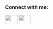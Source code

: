 <h3 align="left">Connect with me:</h3>
<p align="left">
<a href="www.linkedin.com/in/franko-etielly-0959b860" target="blank"><img align="center" src="https://cdn.jsdelivr.net/npm/simple-icons@3.0.1/icons/linkedin.svg" alt="" height="30" width="40" /></a>
<a href="[seu link](https://instagram.com/franko_etielly?igshid=YmMyMTA2M2Y=)" target="blank"><img align="center" src="https://cdn.jsdelivr.net/npm/simple-icons@3.0.1/icons/instagram.svg" alt="" height="30" width="40" /></a>
</p>

